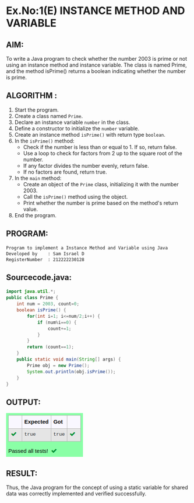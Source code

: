 # Ex.No:1(E)  INSTANCE METHOD AND VARIABLE

## AIM:
To write a Java program to check whether the number 2003 is prime or not using an instance method and instance variable. The class is named Prime, and the method isPrime() returns a boolean indicating whether the number is prime.

## ALGORITHM :
1. Start the program.
2. Create a class named `Prime`.
3. Declare an instance variable `number` in the class.
4. Define a constructor to initialize the `number` variable.
5. Create an instance method `isPrime()` with return type `boolean`.
6. In the `isPrime()` method:
   - Check if the number is less than or equal to 1. If so, return false.
   - Use a loop to check for factors from 2 up to the square root of the number.
   - If any factor divides the number evenly, return false.
   - If no factors are found, return true.
7. In the `main` method:
   - Create an object of the `Prime` class, initializing it with the number 2003.
   - Call the `isPrime()` method using the object.
   - Print whether the number is prime based on the method's return value.
8. End the program.



## PROGRAM:
 ```
Program to implement a Instance Method and Variable using Java
Developed by    : Sam Israel D 
RegisterNumber  : 212222230128 
```

## Sourcecode.java:

```java
import java.util.*;
public class Prime {
    int num = 2003, count=0;
    boolean isPrime() {
        for(int i=1; i<=num/2;i++) {
            if (num%i==0) {
                count+=1;
            }
        }
        return (count==1);
    }
    public static void main(String[] args) {
        Prime obj = new Prime();
        System.out.println(obj.isPrime());
    }
}
```





## OUTPUT:

![image](./output.png)

## RESULT:
Thus, the Java program for the concept of using a static variable for shared data was correctly implemented and verified successfully. 

